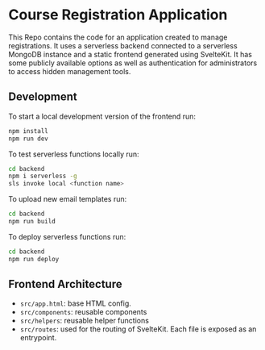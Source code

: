 # Course Registration Application

This Repo contains the code for an application created to manage registrations. It uses a serverless backend connected to a serverless MongoDB instance and a static frontend generated using SvelteKit. It has some publicly available options as well as authentication for administrators to access hidden management tools.

## Development

To start a local development version of the frontend run:

```bash
npm install
npm run dev
```

To test serverless functions locally run:

```bash
cd backend
npm i serverless -g
sls invoke local <function name>
```

To upload new email templates run:

```bash
cd backend
npm run build
```

To deploy serverless functions run:

```bash
cd backend
npm run deploy
```

## Frontend Architecture

- `src/app.html`: base HTML config.
- `src/components`: reusable components
- `src/helpers`: reusable helper functions
- `src/routes`: used for the routing of SvelteKit. Each file is exposed as an entrypoint.


